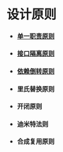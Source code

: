 # 设计原则

+ #### [单一职责原则](SRP.md)

+ #### [接口隔离原则](ISP.md)

+ #### [依赖倒转原则](DIP.md)

+ #### 里氏替换原则

+ #### 开闭原则

+ #### 迪米特法则

+ #### 合成复用原则